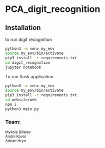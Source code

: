 # PCA_digit_recognition

## Installation
to run digit recognition
```bash
python3 -m venv my_env
source my_env/bin/activate
pip3 install -r requirements.txt
cd digit_recognition
jupyter notebook
```
To run flask application
```bash
python3 -m venv my_env
source my_env/bin/activate
pip3 install -r requirements.txt
cd website/web
npm i
python3 main.py
```

<h3>Team:</h3>
<small>Mykola Biliaiev
<br>
Andrii Koval
<br>
Adrian Hryn
</small>
